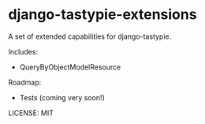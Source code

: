 # django-tastypie-extensions

A set of extended capabilities for django-tastypie.

Includes:

* QueryByObjectModelResource

Roadmap:

* Tests (coming very soon!)

LICENSE: MIT